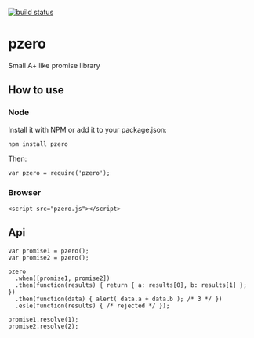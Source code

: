 [![build status](https://secure.travis-ci.org/artjock/pzero.png)](http://travis-ci.org/artjock/pzero)

pzero
=====

Small A+ like promise library

## How to use

### Node

Install it with NPM or add it to your package.json:

    npm install pzero

Then:

    var pzero = require('pzero');
    
### Browser

    <script src="pzero.js"></script>

## Api

    var promise1 = pzero();
    var promise2 = pzero();

    pzero
      .when([promise1, promise2])
      .then(function(results) { return { a: results[0], b: results[1] }; })
      .then(function(data) { alert( data.a + data.b ); /* 3 */ })
      .esle(function(results) { /* rejected */ });
      
    promise1.resolve(1);
    promise2.resolve(2);

